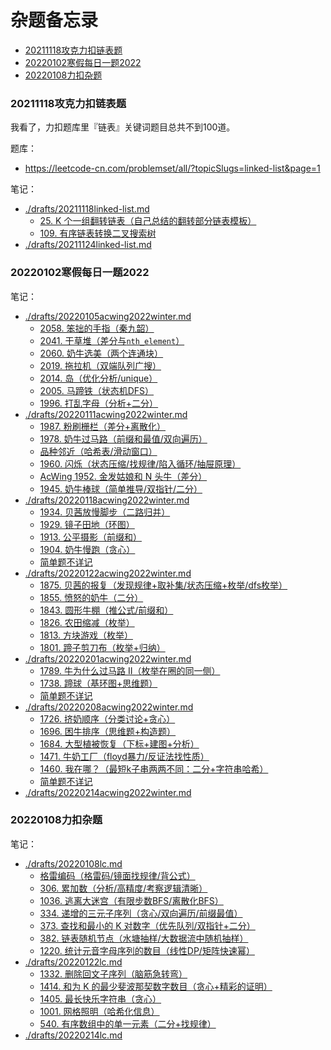 # 杂题备忘录

<!-- @import "[TOC]" {cmd="toc" depthFrom=3 depthTo=3 orderedList=false} -->

<!-- code_chunk_output -->

- [20211118攻克力扣链表题](#20211118攻克力扣链表题)
- [20220102寒假每日一题2022](#20220102寒假每日一题2022)
- [20220108力扣杂题](#20220108力扣杂题)

<!-- /code_chunk_output -->

### 20211118攻克力扣链表题

我看了，力扣题库里『链表』关键词题目总共不到100道。

题库：
- https://leetcode-cn.com/problemset/all/?topicSlugs=linked-list&page=1

笔记：
- [./drafts/20211118linked-list.md](./drafts/20211118linked-list.md)
  - [25. K 个一组翻转链表（自己总结的翻转部分链表模板）](./drafts/20211118linked-list.md#25-k-个一组翻转链表自己总结的翻转部分链表模板)
  - [109. 有序链表转换二叉搜索树](./drafts/20211118linked-list.md#109-有序链表转换二叉搜索树)
- [./drafts/20211124linked-list.md](./drafts/20211124linked-list.md)

### 20220102寒假每日一题2022

笔记：
- [./drafts/20220105acwing2022winter.md](./drafts/20220105acwing2022winter.md)
  - [2058. 笨拙的手指（秦九韶）](./drafts/20220105acwing2022winter.md#2058-笨拙的手指秦九韶)
  - [2041. 干草堆（差分与`nth_element`）](./drafts/20220105acwing2022winter.md#2041-干草堆差分与nth_element)
  - [2060. 奶牛选美（两个连通块）](./drafts/20220105acwing2022winter.md#2060-奶牛选美两个连通块)
  - [2019. 拖拉机（双端队列广搜）](./drafts/20220105acwing2022winter.md#2019-拖拉机双端队列广搜)
  - [2014. 岛（优化分析/unique）](./drafts/20220105acwing2022winter.md#2014-岛优化分析unique)
  - [2005. 马蹄铁（状态机DFS）](./drafts/20220105acwing2022winter.md#2005-马蹄铁状态机dfs)
  - [1996. 打乱字母（分析+二分）](./drafts/20220105acwing2022winter.md#1996-打乱字母分析二分)
- [./drafts/20220111acwing2022winter.md](./drafts/20220111acwing2022winter.md)
  - [1987. 粉刷栅栏（差分+离散化）](./drafts/20220111acwing2022winter.md#1987-粉刷栅栏差分离散化)
  - [1978. 奶牛过马路（前缀和最值/双向遍历）](./drafts/20220111acwing2022winter.md#1978-奶牛过马路前缀和最值双向遍历)
  - [品种邻近（哈希表/滑动窗口）](./drafts/20220111acwing2022winter.md#品种邻近哈希表滑动窗口)
  - [1960. 闪烁（状态压缩/找规律/陷入循环/抽屉原理）](./drafts/20220111acwing2022winter.md#1960-闪烁状态压缩找规律陷入循环抽屉原理)
  - [AcWing 1952. 金发姑娘和 N 头牛（差分）](./drafts/20220111acwing2022winter.md#acwing-1952-金发姑娘和-n-头牛差分)
  - [1945. 奶牛棒球（简单推导/双指针/二分）](./drafts/20220111acwing2022winter.md#1945-奶牛棒球简单推导双指针二分)
- [./drafts/20220118acwing2022winter.md](./drafts/20220118acwing2022winter.md)
  - [1934. 贝茜放慢脚步（二路归并）](./drafts/20220118acwing2022winter.md#1934-贝茜放慢脚步二路归并)
  - [1929. 镜子田地（环图）](./drafts/20220118acwing2022winter.md#1929-镜子田地环图)
  - [1913. 公平摄影（前缀和）](./drafts/20220118acwing2022winter.md#1913-公平摄影前缀和)
  - [1904. 奶牛慢跑（贪心）](./drafts/20220118acwing2022winter.md#1904-奶牛慢跑贪心)
  - [简单题不详记](./drafts/20220118acwing2022winter.md#简单题不详记)
- [./drafts/20220122acwing2022winter.md](./drafts/20220122acwing2022winter.md)
  - [1875. 贝茜的报复（发现规律+取补集/状态压缩+枚举/dfs枚举）](./drafts/20220122acwing2022winter.md#1875-贝茜的报复发现规律取补集状态压缩枚举dfs枚举)
  - [1855. 愤怒的奶牛（二分）](./drafts/20220122acwing2022winter.md#1855-愤怒的奶牛二分)
  - [1843. 圆形牛棚（推公式/前缀和）](./drafts/20220122acwing2022winter.md#1843-圆形牛棚推公式前缀和)
  - [1826. 农田缩减（枚举）](./drafts/20220122acwing2022winter.md#1826-农田缩减枚举)
  - [1813. 方块游戏（枚举）](./drafts/20220122acwing2022winter.md#1813-方块游戏枚举)
  - [1801. 蹄子剪刀布（枚举+归纳）](./drafts/20220122acwing2022winter.md#1801-蹄子剪刀布枚举归纳)
- [./drafts/20220201acwing2022winter.md](./drafts/20220201acwing2022winter.md)
  - [1789. 牛为什么过马路 II（枚举在圈的同一侧）](./drafts/20220201acwing2022winter.md#1789-牛为什么过马路-ii枚举在圈的同一侧)
  - [1738. 蹄球（基环图+思维题）](./drafts/20220201acwing2022winter.md#1738-蹄球基环图思维题)
  - [简单题不详记](./drafts/20220201acwing2022winter.md#简单题不详记)
- [./drafts/20220208acwing2022winter.md](./drafts/20220208acwing2022winter.md)
  - [1726. 挤奶顺序（分类讨论+贪心）](./drafts/20220208acwing2022winter.md#1726-挤奶顺序分类讨论贪心)
  - [1696. 困牛排序（思维题+构造题）](./drafts/20220208acwing2022winter.md#1696-困牛排序思维题构造题)
  - [1684. 大型植被恢复（下标+建图+分析）](./drafts/20220208acwing2022winter.md#1684-大型植被恢复下标建图分析)
  - [1471. 牛奶工厂（floyd暴力/反证法找性质）](./drafts/20220208acwing2022winter.md#1471-牛奶工厂floyd暴力反证法找性质)
  - [1460. 我在哪？（最短k子串两两不同：二分+字符串哈希）](./drafts/20220208acwing2022winter.md#1460-我在哪最短k子串两两不同二分字符串哈希)
  - [简单题不详记](./drafts/20220208acwing2022winter.md#简单题不详记)
- [./drafts/20220214acwing2022winter.md](./drafts/20220214acwing2022winter.md)

### 20220108力扣杂题

笔记：
- [./drafts/20220108lc.md](./drafts/20220108lc.md)
  - [格雷编码（格雷码/镜面找规律/背公式）](./drafts/20220108lc.md#格雷编码格雷码镜面找规律背公式)
  - [306. 累加数（分析/高精度/考察逻辑清晰）](./drafts/20220108lc.md#306-累加数分析高精度考察逻辑清晰)
  - [1036. 逃离大迷宫（有限步数BFS/离散化BFS）](./drafts/20220108lc.md#1036-逃离大迷宫有限步数bfs离散化bfs)
  - [334. 递增的三元子序列（贪心/双向遍历/前缀最值）](./drafts/20220108lc.md#334-递增的三元子序列贪心双向遍历前缀最值)
  - [373. 查找和最小的 K 对数字（优先队列/双指针+二分）](./drafts/20220108lc.md#373-查找和最小的-k-对数字优先队列双指针二分)
  - [382. 链表随机节点（水塘抽样/大数据流中随机抽样）](./drafts/20220108lc.md#382-链表随机节点水塘抽样大数据流中随机抽样)
  - [1220. 统计元音字母序列的数目（线性DP/矩阵快速幂）](./drafts/20220108lc.md#1220-统计元音字母序列的数目线性dp矩阵快速幂)
- [./drafts/20220122lc.md](./drafts/20220122lc.md)
  - [1332. 删除回文子序列（脑筋急转弯）](./drafts/20220122lc.md#1332-删除回文子序列脑筋急转弯)
  - [1414. 和为 K 的最少斐波那契数字数目（贪心+精彩的证明）](./drafts/20220122lc.md#1414-和为-k-的最少斐波那契数字数目贪心精彩的证明)
  - [1405. 最长快乐字符串（贪心）](./drafts/20220122lc.md#1405-最长快乐字符串贪心)
  - [1001. 网格照明（哈希化信息）](./drafts/20220122lc.md#1001-网格照明哈希化信息)
  - [540. 有序数组中的单一元素（二分+找规律）](./drafts/20220122lc.md#540-有序数组中的单一元素二分找规律)
- [./drafts/20220214lc.md](./drafts/20220214lc.md)

